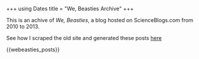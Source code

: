 +++
using Dates
title = "We, Beasties Archive"
+++

This is an achive of _We, Beasties_,
a blog hosted on ScienceBlogs.com
from 2010 to 2013.

See how I scraped the old site and generated these posts [here](/posts/webeasties-1)

{{webeasties_posts}}
